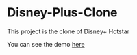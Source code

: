 # Disney-Plus-Clone
This project is the clone of Disney+ Hotstar

You can see the demo [here](https://agitated-golick-565b46.netlify.app)
